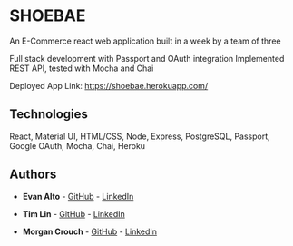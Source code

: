 # SHOEBAE

An E-Commerce react web application built in a week by a team of three

Full stack development with Passport and OAuth integration
Implemented REST API, tested with Mocha and Chai

Deployed App Link: https://shoebae.herokuapp.com/

## Technologies

React, Material UI, HTML/CSS, Node, Express, PostgreSQL, Passport, Google OAuth, Mocha, Chai, Heroku

## Authors

* **Evan Alto** - [GitHub](https://github.com/EvanAlto) - [LinkedIn](https://www.linkedin.com/in/evanalto/)

* **Tim Lin** - [GitHub](https://github.com/linjingt) - [LinkedIn](https://www.linkedin.com/in/jingtintimlin/)

* **Morgan Crouch** - [GitHub](https://github.com/morganloel) - [LinkedIn](https://www.linkedin.com/in/morgancrouch/)
